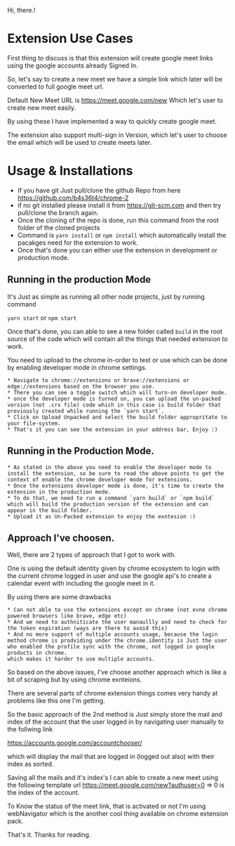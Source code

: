 Hi, there.!

# Extension Use Cases

First thing to discuss is that this extension will create google meet links using the google accounts already Signed In.

So, let's say to create a new meet we have a simple link which later will be converted to full google meet url.

Default New Meet URL is https://meet.google.com/new Which let's user to create new meet easily.

By using these I have implemented a way to quickly create google meet.

The extension also support multi-sign in Version, which let's user to choose the email which will be used to create meets later.

# Usage & Installations

* If you have git Just pull/clone the github Repo from here https://github.com/b4s36t4/chrome-2
* if no git installed please install it from https://git-scm.com and then try pull/clone the branch again.
* Once the cloning of the repo is done, run this command from the root folder of the cloned projects
* Command is `yarn install` or `npm install` which automatically install the pacakges need for the extension to work.
* Once that's done you can either use the extension in development or production mode.

## Running in the production Mode
It's Just as simple as running all other node projects, just by running command

`yarn start` or `npm start`

Once that's done, you can able to see a new folder called `build` in the root source of the code which will contain all the things that needed extension to work.

You need to upload to the chrome in-order to test or use which can be done by enabling developer mode in chrome settings.

    * Navigate to chrome://extensions or brave://extensions or edge://extensions based on the browser you use.
    * There you can see a toggle switch which will turn-on developer mode.
    * once the developer mode is turned on, you can upload the un-packed version (not .crx file) code which in this case is build folder that previously created while running the `yarn start`.
    * Click on Upload Unpacked and select the build folder appropritate to your file-system.
    * That's it you can see the extension in your address bar, Enjoy :)

## Running in the Production Mode.
    * As stated in the above you need to enable the developer mode to install the extension, so be sure to read the above points to get the context of enable the chrome developer mode for extensions.
    * Once the extensions developer mode is done, it's time to create the extension in the production mode.
    * To do that, we need to run a command `yarn build` or `npm build` which will build the production version of the extension and can appear in the build folder.
    * Upload it as Un-Packed extension to enjoy the exntesion :)

## Approach I've choosen.

Well, there are 2 types of approach that I got to work with. 

One is using the default identity given by chrome ecosystem to login with the current chrome logged in user and use the google api's to create a calendar event with including the google meet in it.

By using there are some drawbacks

    * Can not able to use the extensions except on chrome (not evne chrome powered browsers like brave, edge etc)
    * And we need to authniticate the user manaullly and need to check for the token expiration (ways are there to avoid this)
    * And no more support of multiple accounts usage, because the login method chrome is prodviding under the chrome.identity is Just the user who enabled the profile sync with the chrome, not logged in google products in chrome.
    which makes it harder to use multiple accounts.

So based on the above issues, I've choose another approach which is like a bit of scraping but by using chrome exnteions.

There are several parts of chrome extension things comes very handy at problems like this one I'm getting.

So the basic approach of the 2nd method is Just simply store the mail and index of the account that the user logged in by navigating user manually to the follwing link

https://accounts.google.com/accountchooser/

which will display the mail that are logged in (logged out also) with their index as sorted.

Saving all the mails and it's index's I can able to create a new meet using the following template url
https://meet.google.com/new?authuser=0 => 0 is the index of the account.

To Know the status of the meet link, that is activated or not I'm using webNavigator which is the another cool thing available on chrome extension pack.

That's it. Thanks for reading.